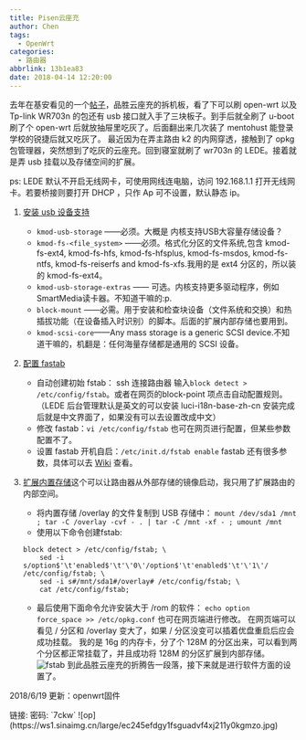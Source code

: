 ```yaml
---
title: Pisen云座充
author: Chen
tags:
  - OpenWrt
categories:
  - 路由器
abbrlink: 13b1ea83
date: 2018-04-14 12:20:00
---
```

去年在基安看见的一个[帖子](http://www.right.com.cn/forum/forum.php?mod=viewthread&tid=209145&fromguid=hot&extra=&mobile=2)，品胜云座充的拆机板，看了下可以刷 open-wrt 以及 Tp-link WR703n 的包还有 usb 接口就入手了三块板子。到手后就全刷了 u-boot 刷了个 open-wrt 后就放抽屉里吃灰了。后面翻出来几次装了 mentohust 能登录学校的锐捷后就又吃灰了。 最近因为在弄主路由 k2 的内网穿透，接触到了 opkg 包管理器，突然想到了吃灰的云座充。回到寝室就刷了 wr703n 的 LEDE。接着就是弄 usb 挂载以及存储空间的扩展。

ps: LEDE 默认不开启无线网卡，可使用网线连电脑，访问 192.168.1.1 打开无线网卡。若要桥接则要打开 DHCP ，只作 Ap 可不设置，默认静态 ip。

1. [安装 usb 设备支持](https://wiki.openwrt.org/doc/howto/usb.storage)

    - `kmod-usb-storage` ——必须。大概是 内核支持USB大容量存储设备？
    - `kmod-fs-<file_system>` ——必须。格式化分区的文件系统,包含 kmod-fs-ext4, kmod-fs-hfs, kmod-fs-hfsplus, kmod-fs-msdos, kmod-fs-ntfs, kmod-fs-reiserfs and kmod-fs-xfs.我用的是 ext4 分区的，所以装的 kmod-fs-ext4。
    - `kmod-usb-storage-extras` —— 可选。内核支持更多驱动程序，例如SmartMedia读卡器。不知道干嘛的:p.
    - `block-mount` ——必需。用于安装和检查块设备（文件系统和交换）和热插拔功能（在设备插入时识别）的脚本。后面的扩展内部存储也要用到。
    - `kmod-scsi-core`——Any mass storage is a generic SCSI device.不知道干嘛的，机翻是：任何海量存储都是通用的 SCSI 设备。
2. [配置 fastab](https://wiki.openwrt.org/doc/uci/fstab)
    - 自动创建初始 fstab：
        ssh 连接路由器 输入`block detect > /etc/config/fstab`。或者在网页的block-point 项点击自动配置规则。（LEDE 后台管理默认是英文的可以安装 luci-i18n-base-zh-cn 安装完成后就是中文界面了，如果没有可以去设置改成中文）
    - 修改 fastab：`vi /etc/config/fstab` 也可在网页进行配置，但某些参数配置不了。
    - 设置 fastab 开机自启：`/etc/init.d/fstab enable`
    fastab 还有很多参数，具体可以去 [Wiki](https://wiki.openwrt.org/doc/uci/fstab) 查看。

3. [扩展内置存储](https://wiki.openwrt.org/doc/howto/extroot)这个可以让路由器从外部存储的镜像启动，我只用了扩展路由的内部空间。

    - 将内置存储 /overlay 的文件复制到 USB 存储中：
    `mount /dev/sda1 /mnt ; tar -C /overlay -cvf - . | tar -C /mnt -xf - ; umount /mnt`
    - 使用以下命令创建fstab:

    ```ash
    block detect > /etc/config/fstab; \
        sed -i s/option$'\t'enabled$'\t'\'0\'/option$'\t'enabled$'\t'\'1\'/ /etc/config/fstab; \
        sed -i s#/mnt/sda1#/overlay# /etc/config/fstab; \
        cat /etc/config/fstab;
    ```

    - 最后使用下面命令允许安装大于 /rom 的软件：
   `echo option force_space >> /etc/opkg.conf` 也可在网页端进行修改。
在网页端可以看见 / 分区和 /overlay 变大了，如果 /  分区没变可以插着优盘重启后应会成功挂载。
我的是 16g 的内存卡，分了个 128M 的分区出来，可以看到两个分区都正常挂载了，并且成功将 128M 的分区扩展到内部存储。
![fstab](https://i.loli.net/2019/06/08/5cfb5c6be26e029890.jpg)
到此品胜云座充的折腾告一段落，接下来就是进行软件方面的设置了。

<div class="note success"><p>2018/6/19 更新：openwrt固件</p></div> 链接: <https://pan.baidu.com/s/1MqWci4ElhyytjqgCj9GnFw> 密码: `7ckw`
![op](https://ws1.sinaimg.cn/large/ec245efdgy1fsguadvf4xj211y0kgmzo.jpg)
